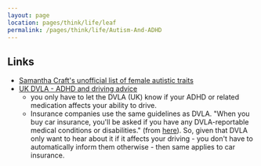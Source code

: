 ```yaml
---
layout: page
location: pages/think/life/leaf
permalink: /pages/think/life/Autism-And-ADHD
---
```


## Links

- [Samantha Craft's unofficial list of female autistic traits](https://the-art-of-autism.com/females-and-aspergers-a-checklist/)
- [UK DVLA - ADHD and driving advice](https://www.gov.uk/adhd-and-driving) 
    - you only have to let the DVLA (UK) know if your ADHD or related medication affects your ability to drive.
    - Insurance companies use the same guidelines as DVLA. "When you buy car insurance, you'll be asked if you have any DVLA-reportable medical conditions or disabilities." (from [here](https://www.gocompare.com/motoring/guides/medical-problems-and-driving/)). So, given that DVLA only want to hear about it if it affects your driving - you don't have to automatically inform them otherwise - then same applies to car insurance.